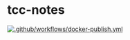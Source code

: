 # tcc-notes
[![.github/workflows/docker-publish.yml](https://github.com/azpnx/tcc-notes/actions/workflows/docker-publish.yml/badge.svg)](https://github.com/azpnx/tcc-notes/actions/workflows/docker-publish.yml)
